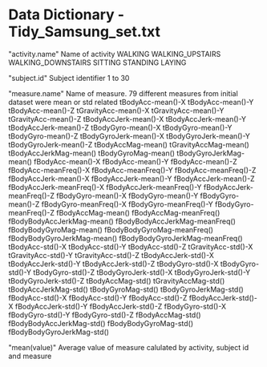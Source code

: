
# Data Dictionary - Tidy_Samsung_set.txt

"activity.name" 
     Name of activity
       WALKING
       WALKING_UPSTAIRS
       WALKING_DOWNSTAIRS
       SITTING
       STANDING
       LAYING
   
"subject.id" 
     Subject identifier
        1 to 30
    
"measure.name" 
     Name of measure. 79 different measures from 
     initial dataset were mean or std related
        tBodyAcc-mean()-X
        tBodyAcc-mean()-Y
        tBodyAcc-mean()-Z
        tGravityAcc-mean()-X
        tGravityAcc-mean()-Y
        tGravityAcc-mean()-Z
        tBodyAccJerk-mean()-X
        tBodyAccJerk-mean()-Y
        tBodyAccJerk-mean()-Z
        tBodyGyro-mean()-X
        tBodyGyro-mean()-Y
        tBodyGyro-mean()-Z
        tBodyGyroJerk-mean()-X
        tBodyGyroJerk-mean()-Y
        tBodyGyroJerk-mean()-Z
        tBodyAccMag-mean()
        tGravityAccMag-mean()
        tBodyAccJerkMag-mean()
        tBodyGyroMag-mean()
        tBodyGyroJerkMag-mean()
        fBodyAcc-mean()-X
        fBodyAcc-mean()-Y
        fBodyAcc-mean()-Z
        fBodyAcc-meanFreq()-X
        fBodyAcc-meanFreq()-Y
        fBodyAcc-meanFreq()-Z
        fBodyAccJerk-mean()-X
        fBodyAccJerk-mean()-Y
        fBodyAccJerk-mean()-Z
        fBodyAccJerk-meanFreq()-X
        fBodyAccJerk-meanFreq()-Y
        fBodyAccJerk-meanFreq()-Z
        fBodyGyro-mean()-X
        fBodyGyro-mean()-Y
        fBodyGyro-mean()-Z
        fBodyGyro-meanFreq()-X
        fBodyGyro-meanFreq()-Y
        fBodyGyro-meanFreq()-Z
        fBodyAccMag-mean()
        fBodyAccMag-meanFreq()
        fBodyBodyAccJerkMag-mean()
        fBodyBodyAccJerkMag-meanFreq()
        fBodyBodyGyroMag-mean()
        fBodyBodyGyroMag-meanFreq()
        fBodyBodyGyroJerkMag-mean()
        fBodyBodyGyroJerkMag-meanFreq()
        tBodyAcc-std()-X
        tBodyAcc-std()-Y
        tBodyAcc-std()-Z
        tGravityAcc-std()-X
        tGravityAcc-std()-Y
        tGravityAcc-std()-Z
        tBodyAccJerk-std()-X
        tBodyAccJerk-std()-Y
        tBodyAccJerk-std()-Z
        tBodyGyro-std()-X
        tBodyGyro-std()-Y
        tBodyGyro-std()-Z
        tBodyGyroJerk-std()-X
        tBodyGyroJerk-std()-Y
        tBodyGyroJerk-std()-Z
        tBodyAccMag-std()
        tGravityAccMag-std()
        tBodyAccJerkMag-std()
        tBodyGyroMag-std()
        tBodyGyroJerkMag-std()
        fBodyAcc-std()-X
        fBodyAcc-std()-Y
        fBodyAcc-std()-Z
        fBodyAccJerk-std()-X
        fBodyAccJerk-std()-Y
        fBodyAccJerk-std()-Z
        fBodyGyro-std()-X
        fBodyGyro-std()-Y
        fBodyGyro-std()-Z
        fBodyAccMag-std()
        fBodyBodyAccJerkMag-std()
        fBodyBodyGyroMag-std()
        fBodyBodyGyroJerkMag-std()

  
"mean(value)" 
     Average value of measure calulated by activity, subject id and measure

